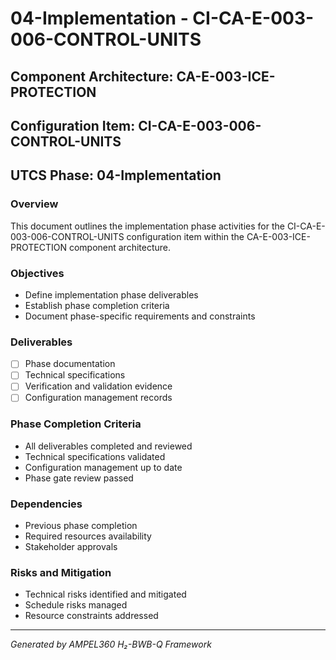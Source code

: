 # 04-Implementation - CI-CA-E-003-006-CONTROL-UNITS

## Component Architecture: CA-E-003-ICE-PROTECTION
## Configuration Item: CI-CA-E-003-006-CONTROL-UNITS
## UTCS Phase: 04-Implementation

### Overview
This document outlines the implementation phase activities for the CI-CA-E-003-006-CONTROL-UNITS configuration item within the CA-E-003-ICE-PROTECTION component architecture.

### Objectives
- Define implementation phase deliverables
- Establish phase completion criteria
- Document phase-specific requirements and constraints

### Deliverables
- [ ] Phase documentation
- [ ] Technical specifications
- [ ] Verification and validation evidence
- [ ] Configuration management records

### Phase Completion Criteria
- All deliverables completed and reviewed
- Technical specifications validated
- Configuration management up to date
- Phase gate review passed

### Dependencies
- Previous phase completion
- Required resources availability
- Stakeholder approvals

### Risks and Mitigation
- Technical risks identified and mitigated
- Schedule risks managed
- Resource constraints addressed

---
*Generated by AMPEL360 H₂-BWB-Q Framework*
